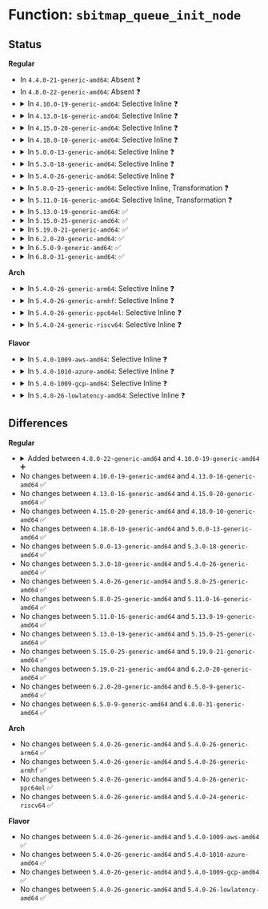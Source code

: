 # Function: <code>sbitmap_queue_init_node</code>

## Status
<b>Regular</b>
<ul>
<li>
In <code>4.4.0-21-generic-amd64</code>: Absent ❓
</li>
<li>
In <code>4.8.0-22-generic-amd64</code>: Absent ❓
</li>
<li>
<details>
<summary>In <code>4.10.0-19-generic-amd64</code>: Selective Inline ❓</summary>

```c
int sbitmap_queue_init_node(struct sbitmap_queue * sbq, unsigned int depth, int shift, bool round_robin, gfp_t flags, int node)
```

```json
{
  "name": "sbitmap_queue_init_node",
  "collision_type": "Unique Global",
  "inline_type": "Selective",
  "funcs": [
    {
      "addr": 18446744071583573328,
      "name": "sbitmap_queue_init_node",
      "external": true,
      "loc": "lib/sbitmap.c:199",
      "file": "lib/sbitmap.c",
      "inline": "not declared, inlined",
      "caller_inline": [],
      "caller_func": [
        "block/blk-mq-tag.c:blk_mq_init_tags",
        "block/blk-mq-tag.c:blk_mq_init_tags"
      ]
    }
  ],
  "symbols": [
    {
      "addr": 18446744071583573328,
      "name": "sbitmap_queue_init_node",
      "section": ".text",
      "bind": "STB_GLOBAL",
      "size": 421
    }
  ]
}
```
</details>
</li>
<li>
<details>
<summary>In <code>4.13.0-16-generic-amd64</code>: Selective Inline ❓</summary>

```c
int sbitmap_queue_init_node(struct sbitmap_queue * sbq, unsigned int depth, int shift, bool round_robin, gfp_t flags, int node)
```

```json
{
  "name": "sbitmap_queue_init_node",
  "collision_type": "Unique Global",
  "inline_type": "Selective",
  "funcs": [
    {
      "addr": 18446744071583612080,
      "name": "sbitmap_queue_init_node",
      "external": true,
      "loc": "lib/sbitmap.c:289",
      "file": "lib/sbitmap.c",
      "inline": "not declared, inlined",
      "caller_inline": [],
      "caller_func": [
        "block/blk-mq-tag.c:blk_mq_init_tags",
        "block/blk-mq-tag.c:blk_mq_init_tags"
      ]
    }
  ],
  "symbols": [
    {
      "addr": 18446744071583612080,
      "name": "sbitmap_queue_init_node",
      "section": ".text",
      "bind": "STB_GLOBAL",
      "size": 427
    }
  ]
}
```
</details>
</li>
<li>
<details>
<summary>In <code>4.15.0-20-generic-amd64</code>: Selective Inline ❓</summary>

```c
int sbitmap_queue_init_node(struct sbitmap_queue * sbq, unsigned int depth, int shift, bool round_robin, gfp_t flags, int node)
```

```json
{
  "name": "sbitmap_queue_init_node",
  "collision_type": "Unique Global",
  "inline_type": "Selective",
  "funcs": [
    {
      "addr": 18446744071583858096,
      "name": "sbitmap_queue_init_node",
      "external": true,
      "loc": "lib/sbitmap.c:289",
      "file": "lib/sbitmap.c",
      "inline": "not declared, inlined",
      "caller_inline": [],
      "caller_func": [
        "block/blk-mq-tag.c:blk_mq_init_tags",
        "block/blk-mq-tag.c:blk_mq_init_tags"
      ]
    }
  ],
  "symbols": [
    {
      "addr": 18446744071583858096,
      "name": "sbitmap_queue_init_node",
      "section": ".text",
      "bind": "STB_GLOBAL",
      "size": 407
    }
  ]
}
```
</details>
</li>
<li>
<details>
<summary>In <code>4.18.0-10-generic-amd64</code>: Selective Inline ❓</summary>

```c
int sbitmap_queue_init_node(struct sbitmap_queue * sbq, unsigned int depth, int shift, bool round_robin, gfp_t flags, int node)
```

```json
{
  "name": "sbitmap_queue_init_node",
  "collision_type": "Unique Global",
  "inline_type": "Selective",
  "funcs": [
    {
      "addr": 18446744071584058192,
      "name": "sbitmap_queue_init_node",
      "external": true,
      "loc": "lib/sbitmap.c:304",
      "file": "lib/sbitmap.c",
      "inline": "not declared, inlined",
      "caller_inline": [],
      "caller_func": [
        "block/blk-mq-tag.c:blk_mq_init_tags",
        "block/blk-mq-tag.c:blk_mq_init_tags"
      ]
    }
  ],
  "symbols": [
    {
      "addr": 18446744071584058192,
      "name": "sbitmap_queue_init_node",
      "section": ".text",
      "bind": "STB_GLOBAL",
      "size": 413
    }
  ]
}
```
</details>
</li>
<li>
<details>
<summary>In <code>5.0.0-13-generic-amd64</code>: Selective Inline ❓</summary>

```c
int sbitmap_queue_init_node(struct sbitmap_queue * sbq, unsigned int depth, int shift, bool round_robin, gfp_t flags, int node)
```

```json
{
  "name": "sbitmap_queue_init_node",
  "collision_type": "Unique Global",
  "inline_type": "Selective",
  "funcs": [
    {
      "addr": 18446744071584141200,
      "name": "sbitmap_queue_init_node",
      "external": true,
      "loc": "lib/sbitmap.c:382",
      "file": "lib/sbitmap.c",
      "inline": "not declared, inlined",
      "caller_inline": [],
      "caller_func": [
        "block/blk-mq-tag.c:blk_mq_init_tags",
        "block/blk-mq-tag.c:blk_mq_init_tags"
      ]
    }
  ],
  "symbols": [
    {
      "addr": 18446744071584141200,
      "name": "sbitmap_queue_init_node",
      "section": ".text",
      "bind": "STB_GLOBAL",
      "size": 443
    }
  ]
}
```
</details>
</li>
<li>
<details>
<summary>In <code>5.3.0-18-generic-amd64</code>: Selective Inline ❓</summary>

```c
int sbitmap_queue_init_node(struct sbitmap_queue * sbq, unsigned int depth, int shift, bool round_robin, gfp_t flags, int node)
```

```json
{
  "name": "sbitmap_queue_init_node",
  "collision_type": "Unique Global",
  "inline_type": "Selective",
  "funcs": [
    {
      "addr": 18446744071584331408,
      "name": "sbitmap_queue_init_node",
      "external": true,
      "loc": "lib/sbitmap.c:369",
      "file": "lib/sbitmap.c",
      "inline": "not declared, inlined",
      "caller_inline": [],
      "caller_func": [
        "block/blk-mq-tag.c:blk_mq_init_tags",
        "block/blk-mq-tag.c:blk_mq_init_tags"
      ]
    }
  ],
  "symbols": [
    {
      "addr": 18446744071584331408,
      "name": "sbitmap_queue_init_node",
      "section": ".text",
      "bind": "STB_GLOBAL",
      "size": 433
    }
  ]
}
```
</details>
</li>
<li>
<details>
<summary>In <code>5.4.0-26-generic-amd64</code>: Selective Inline ❓</summary>

```c
int sbitmap_queue_init_node(struct sbitmap_queue * sbq, unsigned int depth, int shift, bool round_robin, gfp_t flags, int node)
```

```json
{
  "name": "sbitmap_queue_init_node",
  "collision_type": "Unique Global",
  "inline_type": "Selective",
  "funcs": [
    {
      "addr": 18446744071584466080,
      "name": "sbitmap_queue_init_node",
      "external": true,
      "loc": "lib/sbitmap.c:369",
      "file": "lib/sbitmap.c",
      "inline": "not declared, inlined",
      "caller_inline": [],
      "caller_func": [
        "block/blk-mq-tag.c:blk_mq_init_tags",
        "block/blk-mq-tag.c:blk_mq_init_tags"
      ]
    }
  ],
  "symbols": [
    {
      "addr": 18446744071584466080,
      "name": "sbitmap_queue_init_node",
      "section": ".text",
      "bind": "STB_GLOBAL",
      "size": 433
    }
  ]
}
```
</details>
</li>
<li>
<details>
<summary>In <code>5.8.0-25-generic-amd64</code>: Selective Inline, Transformation ❓</summary>

```c
int sbitmap_queue_init_node(struct sbitmap_queue * sbq, unsigned int depth, int shift, bool round_robin, gfp_t flags, int node)
```

```json
{
  "name": "sbitmap_queue_init_node",
  "collision_type": "Unique Global",
  "inline_type": "Selective",
  "funcs": [
    {
      "addr": 18446744071585029472,
      "name": "sbitmap_queue_init_node",
      "external": true,
      "loc": "lib/sbitmap.c:352",
      "file": "lib/sbitmap.c",
      "inline": "not declared, inlined",
      "caller_inline": [],
      "caller_func": [
        "block/blk-mq-tag.c:blk_mq_init_tags",
        "block/blk-mq-tag.c:blk_mq_init_tags"
      ]
    }
  ],
  "symbols": [
    {
      "addr": 18446744071585029472,
      "name": "sbitmap_queue_init_node.part.0",
      "section": ".text",
      "bind": "STB_LOCAL",
      "size": 428
    },
    {
      "addr": 18446744071585029904,
      "name": "sbitmap_queue_init_node",
      "section": ".text",
      "bind": "STB_GLOBAL",
      "size": 73
    }
  ]
}
```
</details>
</li>
<li>
<details>
<summary>In <code>5.11.0-16-generic-amd64</code>: Selective Inline, Transformation ❓</summary>

```c
int sbitmap_queue_init_node(struct sbitmap_queue * sbq, unsigned int depth, int shift, bool round_robin, gfp_t flags, int node)
```

```json
{
  "name": "sbitmap_queue_init_node",
  "collision_type": "Unique Global",
  "inline_type": "Selective",
  "funcs": [
    {
      "addr": 18446744071585177872,
      "name": "sbitmap_queue_init_node",
      "external": true,
      "loc": "lib/sbitmap.c:347",
      "file": "lib/sbitmap.c",
      "inline": "not declared, inlined",
      "caller_inline": [],
      "caller_func": [
        "block/blk-mq-tag.c:blk_mq_init_tags",
        "block/blk-mq-tag.c:blk_mq_init_tags",
        "block/blk-mq-tag.c:blk_mq_init_shared_sbitmap",
        "block/blk-mq-tag.c:blk_mq_init_shared_sbitmap"
      ]
    }
  ],
  "symbols": [
    {
      "addr": 18446744071585177872,
      "name": "sbitmap_queue_init_node.part.0",
      "section": ".text",
      "bind": "STB_LOCAL",
      "size": 428
    },
    {
      "addr": 18446744071585178304,
      "name": "sbitmap_queue_init_node",
      "section": ".text",
      "bind": "STB_GLOBAL",
      "size": 73
    }
  ]
}
```
</details>
</li>
<li>
<details>
<summary>In <code>5.13.0-19-generic-amd64</code>: ✅</summary>

```c
int sbitmap_queue_init_node(struct sbitmap_queue * sbq, unsigned int depth, int shift, bool round_robin, gfp_t flags, int node)
```

```json
{
  "name": "sbitmap_queue_init_node",
  "collision_type": "Unique Global",
  "inline_type": "No",
  "funcs": [
    {
      "addr": 18446744071585059872,
      "name": "sbitmap_queue_init_node",
      "external": true,
      "loc": "lib/sbitmap.c:429",
      "file": "lib/sbitmap.c",
      "inline": "seen, unknown",
      "caller_inline": [],
      "caller_func": [
        "block/blk-mq-tag.c:blk_mq_init_tags",
        "block/blk-mq-tag.c:blk_mq_init_tags",
        "block/blk-mq-tag.c:blk_mq_init_shared_sbitmap",
        "block/blk-mq-tag.c:blk_mq_init_shared_sbitmap"
      ]
    }
  ],
  "symbols": [
    {
      "addr": 18446744071585059872,
      "name": "sbitmap_queue_init_node",
      "section": ".text",
      "bind": "STB_GLOBAL",
      "size": 333
    }
  ]
}
```
</details>
</li>
<li>
<details>
<summary>In <code>5.15.0-25-generic-amd64</code>: ✅</summary>

```c
int sbitmap_queue_init_node(struct sbitmap_queue * sbq, unsigned int depth, int shift, bool round_robin, gfp_t flags, int node)
```

```json
{
  "name": "sbitmap_queue_init_node",
  "collision_type": "Unique Global",
  "inline_type": "No",
  "funcs": [
    {
      "addr": 18446744071585505904,
      "name": "sbitmap_queue_init_node",
      "external": true,
      "loc": "lib/sbitmap.c:429",
      "file": "lib/sbitmap.c",
      "inline": "seen, unknown",
      "caller_inline": [],
      "caller_func": [
        "block/blk-mq-tag.c:blk_mq_init_bitmaps",
        "block/blk-mq-tag.c:blk_mq_init_bitmaps"
      ]
    }
  ],
  "symbols": [
    {
      "addr": 18446744071585505904,
      "name": "sbitmap_queue_init_node",
      "section": ".text",
      "bind": "STB_GLOBAL",
      "size": 345
    }
  ]
}
```
</details>
</li>
<li>
<details>
<summary>In <code>5.19.0-21-generic-amd64</code>: ✅</summary>

```c
int sbitmap_queue_init_node(struct sbitmap_queue * sbq, unsigned int depth, int shift, bool round_robin, gfp_t flags, int node)
```

```json
{
  "name": "sbitmap_queue_init_node",
  "collision_type": "Unique Global",
  "inline_type": "No",
  "funcs": [
    {
      "addr": 18446744071586654800,
      "name": "sbitmap_queue_init_node",
      "external": true,
      "loc": "lib/sbitmap.c:422",
      "file": "lib/sbitmap.c",
      "inline": "seen, unknown",
      "caller_inline": [],
      "caller_func": [
        "block/blk-mq-tag.c:blk_mq_init_bitmaps",
        "block/blk-mq-tag.c:blk_mq_init_bitmaps"
      ]
    }
  ],
  "symbols": [
    {
      "addr": 18446744071586654800,
      "name": "sbitmap_queue_init_node",
      "section": ".text",
      "bind": "STB_GLOBAL",
      "size": 361
    }
  ]
}
```
</details>
</li>
<li>
<details>
<summary>In <code>6.2.0-20-generic-amd64</code>: ✅</summary>

```c
int sbitmap_queue_init_node(struct sbitmap_queue * sbq, unsigned int depth, int shift, bool round_robin, gfp_t flags, int node)
```

```json
{
  "name": "sbitmap_queue_init_node",
  "collision_type": "Unique Global",
  "inline_type": "No",
  "funcs": [
    {
      "addr": 18446744071587904512,
      "name": "sbitmap_queue_init_node",
      "external": true,
      "loc": "lib/sbitmap.c:422",
      "file": "lib/sbitmap.c",
      "inline": "seen, unknown",
      "caller_inline": [],
      "caller_func": [
        "block/blk-mq-tag.c:blk_mq_init_bitmaps",
        "block/blk-mq-tag.c:blk_mq_init_bitmaps"
      ]
    }
  ],
  "symbols": [
    {
      "addr": 18446744071587904512,
      "name": "sbitmap_queue_init_node",
      "section": ".text",
      "bind": "STB_GLOBAL",
      "size": 353
    }
  ]
}
```
</details>
</li>
<li>
<details>
<summary>In <code>6.5.0-9-generic-amd64</code>: ✅</summary>

```c
int sbitmap_queue_init_node(struct sbitmap_queue * sbq, unsigned int depth, int shift, bool round_robin, gfp_t flags, int node)
```

```json
{
  "name": "sbitmap_queue_init_node",
  "collision_type": "Unique Global",
  "inline_type": "No",
  "funcs": [
    {
      "addr": 18446744071588176096,
      "name": "sbitmap_queue_init_node",
      "external": true,
      "loc": "lib/sbitmap.c:415",
      "file": "lib/sbitmap.c",
      "inline": "seen, unknown",
      "caller_inline": [],
      "caller_func": [
        "block/blk-mq-tag.c:blk_mq_init_bitmaps",
        "block/blk-mq-tag.c:blk_mq_init_bitmaps"
      ]
    }
  ],
  "symbols": [
    {
      "addr": 18446744071588176096,
      "name": "sbitmap_queue_init_node",
      "section": ".text",
      "bind": "STB_GLOBAL",
      "size": 353
    }
  ]
}
```
</details>
</li>
<li>
<details>
<summary>In <code>6.8.0-31-generic-amd64</code>: ✅</summary>

```c
int sbitmap_queue_init_node(struct sbitmap_queue * sbq, unsigned int depth, int shift, bool round_robin, gfp_t flags, int node)
```

```json
{
  "name": "sbitmap_queue_init_node",
  "collision_type": "Unique Global",
  "inline_type": "No",
  "funcs": [
    {
      "addr": 18446744071588466912,
      "name": "sbitmap_queue_init_node",
      "external": true,
      "loc": "lib/sbitmap.c:410",
      "file": "lib/sbitmap.c",
      "inline": "seen, unknown",
      "caller_inline": [],
      "caller_func": [
        "block/blk-mq-tag.c:blk_mq_init_bitmaps",
        "block/blk-mq-tag.c:blk_mq_init_bitmaps"
      ]
    }
  ],
  "symbols": [
    {
      "addr": 18446744071588466912,
      "name": "sbitmap_queue_init_node",
      "section": ".text",
      "bind": "STB_GLOBAL",
      "size": 385
    }
  ]
}
```
</details>
</li>
</ul>
<b>Arch</b>
<ul>
<li>
<details>
<summary>In <code>5.4.0-26-generic-arm64</code>: Selective Inline ❓</summary>

```c
int sbitmap_queue_init_node(struct sbitmap_queue * sbq, unsigned int depth, int shift, bool round_robin, gfp_t flags, int node)
```

```json
{
  "name": "sbitmap_queue_init_node",
  "collision_type": "Unique Global",
  "inline_type": "Selective",
  "funcs": [
    {
      "addr": 18446603336496354272,
      "name": "sbitmap_queue_init_node",
      "external": true,
      "loc": "lib/sbitmap.c:369",
      "file": "lib/sbitmap.c",
      "inline": "not declared, inlined",
      "caller_inline": [],
      "caller_func": [
        "block/blk-mq-tag.c:blk_mq_init_tags",
        "block/blk-mq-tag.c:blk_mq_init_tags"
      ]
    }
  ],
  "symbols": [
    {
      "addr": 18446603336496354272,
      "name": "sbitmap_queue_init_node",
      "section": ".text",
      "bind": "STB_GLOBAL",
      "size": 516
    }
  ]
}
```
</details>
</li>
<li>
<details>
<summary>In <code>5.4.0-26-generic-armhf</code>: Selective Inline ❓</summary>

```c
int sbitmap_queue_init_node(struct sbitmap_queue * sbq, unsigned int depth, int shift, bool round_robin, gfp_t flags, int node)
```

```json
{
  "name": "sbitmap_queue_init_node",
  "collision_type": "Unique Global",
  "inline_type": "Selective",
  "funcs": [
    {
      "addr": 3229688004,
      "name": "sbitmap_queue_init_node",
      "external": true,
      "loc": "lib/sbitmap.c:369",
      "file": "lib/sbitmap.c",
      "inline": "not declared, inlined",
      "caller_inline": [],
      "caller_func": [
        "block/blk-mq-tag.c:blk_mq_init_tags",
        "block/blk-mq-tag.c:blk_mq_init_tags"
      ]
    }
  ],
  "symbols": [
    {
      "addr": 3229688004,
      "name": "sbitmap_queue_init_node",
      "section": ".text",
      "bind": "STB_GLOBAL",
      "size": 500
    }
  ]
}
```
</details>
</li>
<li>
<details>
<summary>In <code>5.4.0-26-generic-ppc64el</code>: Selective Inline ❓</summary>

```c
int sbitmap_queue_init_node(struct sbitmap_queue * sbq, unsigned int depth, int shift, bool round_robin, gfp_t flags, int node)
```

```json
{
  "name": "sbitmap_queue_init_node",
  "collision_type": "Unique Global",
  "inline_type": "Selective",
  "funcs": [
    {
      "addr": 13835058055290681440,
      "name": "sbitmap_queue_init_node",
      "external": true,
      "loc": "lib/sbitmap.c:369",
      "file": "lib/sbitmap.c",
      "inline": "not declared, inlined",
      "caller_inline": [],
      "caller_func": [
        "block/blk-mq-tag.c:blk_mq_init_tags",
        "block/blk-mq-tag.c:blk_mq_init_tags"
      ]
    }
  ],
  "symbols": [
    {
      "addr": 13835058055290681440,
      "name": "sbitmap_queue_init_node",
      "section": ".text",
      "bind": "STB_GLOBAL",
      "size": 664
    }
  ]
}
```
</details>
</li>
<li>
<details>
<summary>In <code>5.4.0-24-generic-riscv64</code>: Selective Inline ❓</summary>

```c
int sbitmap_queue_init_node(struct sbitmap_queue * sbq, unsigned int depth, int shift, bool round_robin, gfp_t flags, int node)
```

```json
{
  "name": "sbitmap_queue_init_node",
  "collision_type": "Unique Global",
  "inline_type": "Selective",
  "funcs": [
    {
      "addr": 18446743936275400658,
      "name": "sbitmap_queue_init_node",
      "external": true,
      "loc": "lib/sbitmap.c:369",
      "file": "lib/sbitmap.c",
      "inline": "not declared, inlined",
      "caller_inline": [],
      "caller_func": [
        "block/blk-mq-tag.c:blk_mq_init_tags",
        "block/blk-mq-tag.c:blk_mq_init_tags"
      ]
    }
  ],
  "symbols": [
    {
      "addr": 18446743936275400658,
      "name": "sbitmap_queue_init_node",
      "section": ".text",
      "bind": "STB_GLOBAL",
      "size": 450
    }
  ]
}
```
</details>
</li>
</ul>
<b>Flavor</b>
<ul>
<li>
<details>
<summary>In <code>5.4.0-1009-aws-amd64</code>: Selective Inline ❓</summary>

```c
int sbitmap_queue_init_node(struct sbitmap_queue * sbq, unsigned int depth, int shift, bool round_robin, gfp_t flags, int node)
```

```json
{
  "name": "sbitmap_queue_init_node",
  "collision_type": "Unique Global",
  "inline_type": "Selective",
  "funcs": [
    {
      "addr": 18446744071584434832,
      "name": "sbitmap_queue_init_node",
      "external": true,
      "loc": "lib/sbitmap.c:369",
      "file": "lib/sbitmap.c",
      "inline": "not declared, inlined",
      "caller_inline": [],
      "caller_func": [
        "block/blk-mq-tag.c:blk_mq_init_tags",
        "block/blk-mq-tag.c:blk_mq_init_tags"
      ]
    }
  ],
  "symbols": [
    {
      "addr": 18446744071584434832,
      "name": "sbitmap_queue_init_node",
      "section": ".text",
      "bind": "STB_GLOBAL",
      "size": 433
    }
  ]
}
```
</details>
</li>
<li>
<details>
<summary>In <code>5.4.0-1010-azure-amd64</code>: Selective Inline ❓</summary>

```c
int sbitmap_queue_init_node(struct sbitmap_queue * sbq, unsigned int depth, int shift, bool round_robin, gfp_t flags, int node)
```

```json
{
  "name": "sbitmap_queue_init_node",
  "collision_type": "Unique Global",
  "inline_type": "Selective",
  "funcs": [
    {
      "addr": 18446744071584369936,
      "name": "sbitmap_queue_init_node",
      "external": true,
      "loc": "lib/sbitmap.c:369",
      "file": "lib/sbitmap.c",
      "inline": "not declared, inlined",
      "caller_inline": [],
      "caller_func": [
        "block/blk-mq-tag.c:blk_mq_init_tags",
        "block/blk-mq-tag.c:blk_mq_init_tags"
      ]
    }
  ],
  "symbols": [
    {
      "addr": 18446744071584369936,
      "name": "sbitmap_queue_init_node",
      "section": ".text",
      "bind": "STB_GLOBAL",
      "size": 433
    }
  ]
}
```
</details>
</li>
<li>
<details>
<summary>In <code>5.4.0-1009-gcp-amd64</code>: Selective Inline ❓</summary>

```c
int sbitmap_queue_init_node(struct sbitmap_queue * sbq, unsigned int depth, int shift, bool round_robin, gfp_t flags, int node)
```

```json
{
  "name": "sbitmap_queue_init_node",
  "collision_type": "Unique Global",
  "inline_type": "Selective",
  "funcs": [
    {
      "addr": 18446744071584417744,
      "name": "sbitmap_queue_init_node",
      "external": true,
      "loc": "lib/sbitmap.c:369",
      "file": "lib/sbitmap.c",
      "inline": "not declared, inlined",
      "caller_inline": [],
      "caller_func": [
        "block/blk-mq-tag.c:blk_mq_init_tags",
        "block/blk-mq-tag.c:blk_mq_init_tags"
      ]
    }
  ],
  "symbols": [
    {
      "addr": 18446744071584417744,
      "name": "sbitmap_queue_init_node",
      "section": ".text",
      "bind": "STB_GLOBAL",
      "size": 433
    }
  ]
}
```
</details>
</li>
<li>
<details>
<summary>In <code>5.4.0-26-lowlatency-amd64</code>: Selective Inline ❓</summary>

```c
int sbitmap_queue_init_node(struct sbitmap_queue * sbq, unsigned int depth, int shift, bool round_robin, gfp_t flags, int node)
```

```json
{
  "name": "sbitmap_queue_init_node",
  "collision_type": "Unique Global",
  "inline_type": "Selective",
  "funcs": [
    {
      "addr": 18446744071584523792,
      "name": "sbitmap_queue_init_node",
      "external": true,
      "loc": "lib/sbitmap.c:369",
      "file": "lib/sbitmap.c",
      "inline": "not declared, inlined",
      "caller_inline": [],
      "caller_func": [
        "block/blk-mq-tag.c:blk_mq_init_tags",
        "block/blk-mq-tag.c:blk_mq_init_tags"
      ]
    }
  ],
  "symbols": [
    {
      "addr": 18446744071584523792,
      "name": "sbitmap_queue_init_node",
      "section": ".text",
      "bind": "STB_GLOBAL",
      "size": 433
    }
  ]
}
```
</details>
</li>
</ul>

## Differences
<b>Regular</b>
<ul>
<li>
<details>
<summary>Added between <code>4.8.0-22-generic-amd64</code> and <code>4.10.0-19-generic-amd64</code> ➕</summary>

```c
int sbitmap_queue_init_node(struct sbitmap_queue * sbq, unsigned int depth, int shift, bool round_robin, gfp_t flags, int node)
```
</details>
</li>
<li>
No changes between <code>4.10.0-19-generic-amd64</code> and <code>4.13.0-16-generic-amd64</code> ✅
</li>
<li>
No changes between <code>4.13.0-16-generic-amd64</code> and <code>4.15.0-20-generic-amd64</code> ✅
</li>
<li>
No changes between <code>4.15.0-20-generic-amd64</code> and <code>4.18.0-10-generic-amd64</code> ✅
</li>
<li>
No changes between <code>4.18.0-10-generic-amd64</code> and <code>5.0.0-13-generic-amd64</code> ✅
</li>
<li>
No changes between <code>5.0.0-13-generic-amd64</code> and <code>5.3.0-18-generic-amd64</code> ✅
</li>
<li>
No changes between <code>5.3.0-18-generic-amd64</code> and <code>5.4.0-26-generic-amd64</code> ✅
</li>
<li>
No changes between <code>5.4.0-26-generic-amd64</code> and <code>5.8.0-25-generic-amd64</code> ✅
</li>
<li>
No changes between <code>5.8.0-25-generic-amd64</code> and <code>5.11.0-16-generic-amd64</code> ✅
</li>
<li>
No changes between <code>5.11.0-16-generic-amd64</code> and <code>5.13.0-19-generic-amd64</code> ✅
</li>
<li>
No changes between <code>5.13.0-19-generic-amd64</code> and <code>5.15.0-25-generic-amd64</code> ✅
</li>
<li>
No changes between <code>5.15.0-25-generic-amd64</code> and <code>5.19.0-21-generic-amd64</code> ✅
</li>
<li>
No changes between <code>5.19.0-21-generic-amd64</code> and <code>6.2.0-20-generic-amd64</code> ✅
</li>
<li>
No changes between <code>6.2.0-20-generic-amd64</code> and <code>6.5.0-9-generic-amd64</code> ✅
</li>
<li>
No changes between <code>6.5.0-9-generic-amd64</code> and <code>6.8.0-31-generic-amd64</code> ✅
</li>
</ul>
<b>Arch</b>
<ul>
<li>
No changes between <code>5.4.0-26-generic-amd64</code> and <code>5.4.0-26-generic-arm64</code> ✅
</li>
<li>
No changes between <code>5.4.0-26-generic-amd64</code> and <code>5.4.0-26-generic-armhf</code> ✅
</li>
<li>
No changes between <code>5.4.0-26-generic-amd64</code> and <code>5.4.0-26-generic-ppc64el</code> ✅
</li>
<li>
No changes between <code>5.4.0-26-generic-amd64</code> and <code>5.4.0-24-generic-riscv64</code> ✅
</li>
</ul>
<b>Flavor</b>
<ul>
<li>
No changes between <code>5.4.0-26-generic-amd64</code> and <code>5.4.0-1009-aws-amd64</code> ✅
</li>
<li>
No changes between <code>5.4.0-26-generic-amd64</code> and <code>5.4.0-1010-azure-amd64</code> ✅
</li>
<li>
No changes between <code>5.4.0-26-generic-amd64</code> and <code>5.4.0-1009-gcp-amd64</code> ✅
</li>
<li>
No changes between <code>5.4.0-26-generic-amd64</code> and <code>5.4.0-26-lowlatency-amd64</code> ✅
</li>
</ul>
